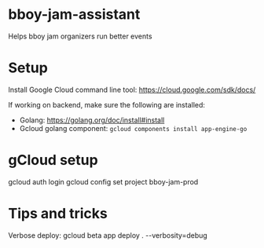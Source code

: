 # bboy-jam-assistant
Helps bboy jam organizers run better events

# Setup
Install Google Cloud command line tool:
https://cloud.google.com/sdk/docs/

If working on backend, make sure the following are installed:
- Golang: https://golang.org/doc/install#install
- Gcloud golang component: `gcloud components install app-engine-go`



# gCloud setup
gcloud auth login
gcloud config set project bboy-jam-prod



# Tips and tricks
Verbose deploy: gcloud beta app deploy . --verbosity=debug
